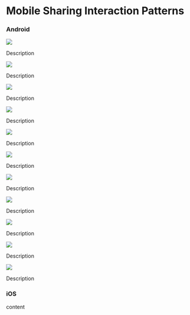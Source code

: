 # Mobile Sharing Interaction Patterns

### Android

![](../../.gitbook/assets/Android-sharing-1.png)

Description

![](../../.gitbook/assets/Android-sharing-2.png)

Description

![](../../.gitbook/assets/Android-sharing-3.png)

Description

![](../../.gitbook/assets/Android-sharing-4.png)

Description

![](../../.gitbook/assets/Android-sharing-5.png)

Description

![](../../.gitbook/assets/Android-sharing-6.png)

Description

![](../../.gitbook/assets/Android-sharing-7.png)

Description

![](../../.gitbook/assets/Android-sharing-8.png)

Description

![](../../.gitbook/assets/Android-sharing-9.png)

Description

![](../../.gitbook/assets/Android-sharing-10.png)

Description

![](../../.gitbook/assets/Android-sharing-11.png)

Description

### iOS

content


